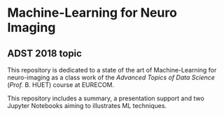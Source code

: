 # Machine-Learning for Neuro Imaging

## ADST 2018 topic

This repository is dedicated to a state of the art of Machine-Learning for neuro-imaging as a class work of the *Advanced Topics of Data Science* (*Prof.* B. HUET) course at EURECOM.

This repository includes a summary, a presentation support and two Jupyter Notebooks aiming to illustrates ML techniques.

